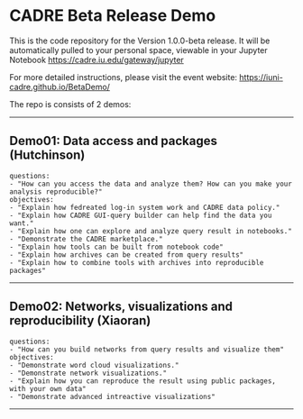 # CADRE Beta Release Demo
This is the code repository for the Version 1.0.0-beta release. It will be automatically pulled to your personal space, viewable in your Jupyter Notebook https://cadre.iu.edu/gateway/jupyter

For more detailed instructions, please visit the event website:
https://iuni-cadre.github.io/BetaDemo/

The repo is consists of 2 demos:

---
## Demo01: Data access and packages (Hutchinson)
```
questions:
- "How can you access the data and analyze them? How can you make your analysis reproducible?"
objectives:
- "Explain how fedreated log-in system work and CADRE data policy."
- "Explain how CADRE GUI-query builder can help find the data you want."
- "Explain how one can explore and analyze query result in notebooks."
- "Demonstrate the CADRE marketplace."
- "Explain how tools can be built from notebook code"
- "Explain how archives can be created from query results"
- "Explain how to combine tools with archives into reproducible packages"
```

---

## Demo02: Networks, visualizations and reproducibility (Xiaoran)
```
questions:
- "How can you build networks from query results and visualize them"
objectives:
- "Demonstrate word cloud visualizations."
- "Demonstrate network visualizations."
- "Explain how you can reproduce the result using public packages, with your own data"
- "Demonstrate advanced intreactive visualizations"
```
---


